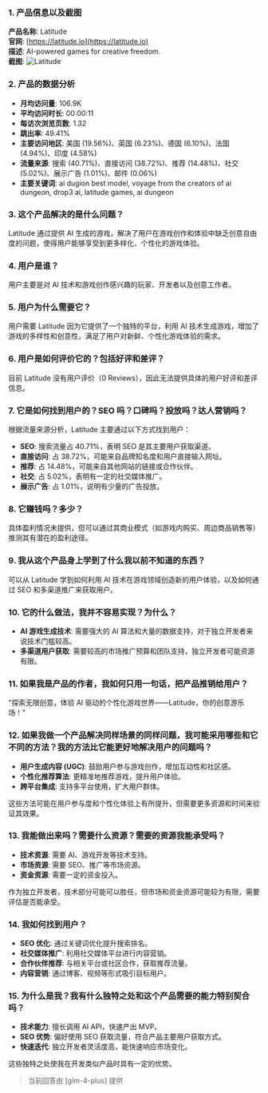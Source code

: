 ### 1. 产品信息以及截图

**产品名称**: Latitude  
**官网**: [https://latitude.io](https://latitude.io)  
**描述**: AI-powered games for creative freedom.  
**截图**: ![Latitude](https://cdn-images.toolify.ai/170349966894238274.jpg)

### 2. 产品的数据分析

- **月均访问量**: 106.9K
- **平均访问时长**: 00:00:11
- **每访次浏览页数**: 1.32
- **跳出率**: 49.41%
- **主要访问地区**: 美国 (19.56%)、英国 (6.23%)、德国 (6.10%)、法国 (4.94%)、印度 (4.58%)
- **流量来源**: 搜索 (40.71%)、直接访问 (38.72%)、推荐 (14.48%)、社交 (5.02%)、展示广告 (1.01%)、邮件 (0.06%)
- **主要关键词**: ai dugion best model, voyage from the creators of ai dungeon, drop3 ai, latitude games, ai dungeon

### 3. 这个产品解决的是什么问题？

Latitude 通过提供 AI 生成的游戏，解决了用户在游戏创作和体验中缺乏创意自由度的问题，使得用户能够享受到更多样化、个性化的游戏体验。

### 4. 用户是谁？

用户主要是对 AI 技术和游戏创作感兴趣的玩家、开发者以及创意工作者。

### 5. 用户为什么需要它？

用户需要 Latitude 因为它提供了一个独特的平台，利用 AI 技术生成游戏，增加了游戏的多样性和创意性，满足了用户对新鲜、个性化游戏体验的需求。

### 6. 用户是如何评价它的？包括好评和差评？

目前 Latitude 没有用户评价（0 Reviews），因此无法提供具体的用户好评和差评信息。

### 7. 它是如何找到用户的？SEO 吗？口碑吗？投放吗？达人营销吗？

根据流量来源分析，Latitude 主要通过以下方式找到用户：
- **SEO**: 搜索流量占 40.71%，表明 SEO 是其主要用户获取渠道。
- **直接访问**: 占 38.72%，可能来自品牌知名度和用户直接输入网址。
- **推荐**: 占 14.48%，可能来自其他网站的链接或合作伙伴。
- **社交**: 占 5.02%，表明有一定的社交媒体推广。
- **展示广告**: 占 1.01%，说明有少量的广告投放。

### 8. 它赚钱吗？多少？

具体盈利情况未提供，但可以通过其商业模式（如游戏内购买、周边商品销售等）推测其有潜在的盈利途径。

### 9. 我从这个产品身上学到了什么我以前不知道的东西？

可以从 Latitude 学到如何利用 AI 技术在游戏领域创造新的用户体验，以及如何通过 SEO 和多渠道推广来获取用户。

### 10. 它的什么做法，我并不容易实现？为什么？

- **AI 游戏生成技术**: 需要强大的 AI 算法和大量的数据支持，对于独立开发者来说技术门槛较高。
- **多渠道用户获取**: 需要较高的市场推广预算和团队支持，独立开发者可能资源有限。

### 11. 如果我是产品的作者，我如何只用一句话，把产品推销给用户？

"探索无限创意，体验 AI 驱动的个性化游戏世界——Latitude，你的创意游乐场！"

### 12. 如果我做一个产品解决同样场景的同样问题，我可能采用哪些和它不同的方法？我的方法比它能更好地解决用户的问题吗？

- **用户生成内容 (UGC)**: 鼓励用户参与游戏创作，增加互动性和社区感。
- **个性化推荐算法**: 更精准地推荐游戏，提升用户体验。
- **跨平台集成**: 支持多平台使用，扩大用户群体。

这些方法可能在用户参与度和个性化体验上有所提升，但需要更多资源和时间来验证其效果。

### 13. 我能做出来吗？需要什么资源？需要的资源我能承受吗？

- **技术资源**: 需要 AI、游戏开发等技术支持。
- **市场资源**: 需要 SEO、推广等市场资源。
- **资金资源**: 需要一定的资金投入。

作为独立开发者，技术部分可能可以胜任，但市场和资金资源可能较为有限，需要评估是否能承受。

### 14. 我如何找到用户？

- **SEO 优化**: 通过关键词优化提升搜索排名。
- **社交媒体推广**: 利用社交媒体平台进行内容营销。
- **合作伙伴推荐**: 与相关平台或社区合作，获取推荐流量。
- **内容营销**: 通过博客、视频等形式吸引目标用户。

### 15. 为什么是我？我有什么独特之处和这个产品需要的能力特别契合吗？

- **技术能力**: 擅长调用 AI API，快速产出 MVP。
- **SEO 优势**: 偏好使用 SEO 获取流量，符合产品主要用户获取方式。
- **快速迭代**: 独立开发者灵活度高，能快速响应市场变化。

这些独特之处使我在开发类似产品时具有一定的优势。

> 当前回答由 [glm-4-plus] 提供